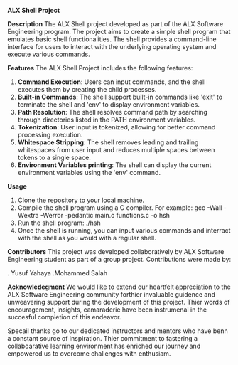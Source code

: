 **ALX Shell Project**

**Description**
The ALX Shell project developed as part of the ALX Software Engineering program. The project aims to create a simple shell program that emulates basic shell functionalities. The shell provides a command-line interface for users to interact with the underlying operating system and execute various commands.

**Features**
The ALX Shell Project includes the following features:
1. **Command Execution**: Users can input commands, and the shell executes them by creating the child processes.
2. **Built-in Commands**: The shell support built-in commands like 'exit' to terminate the shell and 'env' to display environment variables.
3. **Path Resolution**: The shell resolves command path by searching through directories listed in the PATH environment variables.
4. **Tokenization**: User input is tokenized, allowing for better command processing execution.
5. **Whitespace Stripping**: The shell removes leading and trailing whitespaces from user input and reduces multiple spaces between tokens to a single space.
6. **Environment Variables printing**: The shell can display the current environment variables using the 'env' command.

**Usage**
1. Clone the repository to your local machine.
2. Compile the shell program using a C compiler. For example:
gcc -Wall -Wextra -Werror -pedantic main.c functions.c -o hsh
3. Run the shell program:
./hsh
4. Once the shell is running, you can input various commands and interract with the shell as you would with a regular shell.

**Contributors**
This project was developed collaboratively by ALX Software Engineering student as part of a group project. Contributions were made by:

. Yusuf Yahaya
.Mohammed Salah

**Acknowledegment**
We would like to extend our heartfelt appreciation to the ALX Software Engineering community forthier invaluable guidence and unweavering support during the development of this project. Thier words of encouragement, insights, camaraderie have been instrumenal in the succesful completion of this endeavor.

Specail thanks go to our dedicated instructors and mentors who have benn a constant source of inspiration. Thier commitment to fastering a collaboarative learning environment has enriched our journey and empowered us to overcome challenges with enthusiam.
